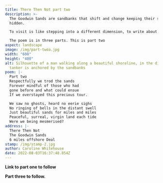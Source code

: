 ```yaml
---
title: There Then Not part two
description: >-
  The Goodwin Sands are sandbanks that shift and change keeping their secrets
  hidden. 

  To visit is like stepping into a different dimension, to write about them demanded so much more than a few lines. 

  The poem is in three parts. This is part two
aspect: landscape
image: /img/part-twoa.jpg
width: "600"
height: "400"
alt: Silhouette of a man walking along a beautiful shoreline, in the distance, a
  tanker is anchored by the sandbanks
poem: |-
  Part two
  Respectfully we trod the sands
  Forever mindful of those who had
  gone before and what could ensue 
  If we overstayed this precious tour.

  We saw no ghosts, heard no eerie sighs
  No ringing of bells in the distant swell
  Just beautiful sands for miles and miles
  Peaceful, surreal, virgin land each tide
  Were we being mesmerised?
address: |-
  There Then Not
  The Goodwin Sands
  6 miles offshore Deal
stamp: /img/stamp-2.jpg
author: Caroline Whitehouse
date: 2022-08-03T16:37:48.854Z
---
```

**Link to part one to follow**

**Part three to follow.**